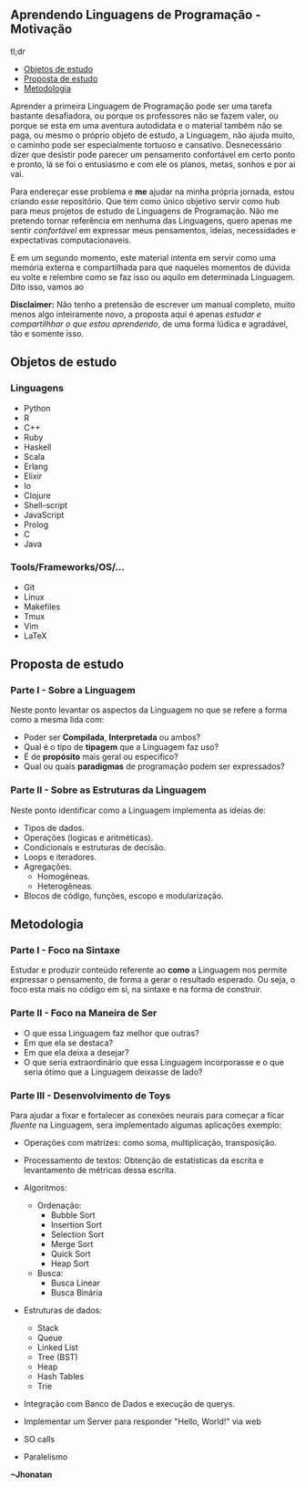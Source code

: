 ## Aprendendo Linguagens de Programação - Motivação

tl;dr
- [Objetos de estudo](#objetos-de-estudo)
- [Proposta de estudo](#proposta-de-estudo)
- [Metodologia](#metodologia)


Aprender a primeira Linguagem de Programação pode ser uma tarefa bastante
desafiadora, ou porque os professores não se fazem valer, ou porque se esta em
uma aventura autodidata e o material também não se paga, ou mesmo o próprio
objeto de estudo, a Linguagem, não ajuda muito, o caminho pode ser
especialmente tortuoso e cansativo. Desnecessário dizer que desistir pode
parecer um pensamento confortável em certo ponto e pronto, lá se foi o
entusiasmo e com ele os planos, metas, sonhos e por ai vai.

Para endereçar esse problema e **me** ajudar na minha própria jornada, estou
criando esse repositório. Que tem como único objetivo servir como hub para meus
projetos de estudo de Linguagens de Programação. Não me pretendo tornar
referência em nenhuma das Linguagens, quero apenas me sentir *confortável* em
expressar meus pensamentos, ideias, necessidades e expectativas
computacionaveis.

E em um segundo momento, este material intenta em servir como uma memória
externa e compartilhada para que naqueles momentos de dúvida eu volte e
relembre como se faz isso ou aquilo em determinada Linguagem. Dito isso, vamos
ao


**Disclaimer:** Não tenho a pretensão de escrever um manual completo, muito
menos algo inteiramente *novo*, a proposta aqui é apenas *estudar e
compartilhhar o que estou aprendendo*, de uma forma lúdica e agradável, tão e
somente isso.


## Objetos de estudo
### Linguagens
- Python
- R
- C++
- Ruby
- Haskell
- Scala
- Erlang
- Elixir
- Io
- Clojure
- Shell-script
- JavaScript
- Prolog
- C
- Java

### Tools/Frameworks/OS/...
- Git
- Linux
- Makefiles
- Tmux
- Vim
- LaTeX


## Proposta de estudo
### Parte I - Sobre a Linguagem

Neste ponto levantar os aspectos da Linguagem no que se refere a forma como a
mesma lida com:
- Poder ser **Compilada**, **Interpretada** ou ambos?
- Qual é o tipo de **tipagem** que a Linguagem faz uso?
- É de **propósito** mais geral ou especifico?
- Qual ou quais **paradigmas** de programação podem ser expressados?

### Parte II - Sobre as Estruturas da Linguagem

Neste ponto identificar como a Linguagem implementa as ideias de:
- Tipos de dados.
- Operações (logicas e aritméticas).
- Condicionais e estruturas de decisão.
- Loops e iteradores.
- Agregações.
  - Homogêneas.
  - Heterogêneas.
- Blocos de código, funções, escopo e modularização.


## Metodologia
### Parte I - Foco na Sintaxe
Estudar e produzir conteúdo referente ao **como** a Linguagem nos permite 
expressar o pensamento, de forma a gerar o resultado esperado. Ou seja, o foco
esta mais no código em si, na sintaxe e na forma de construir.

### Parte II - Foco na Maneira de Ser
- O que essa Linguagem faz melhor que outras? 
- Em que ela se destaca? 
- Em que ela deixa a desejar? 
- O que seria extraordinário que essa Linguagem incorporasse e o que seria ótimo que a Linguagem deixasse de lado?

### Parte III - Desenvolvimento de Toys
Para ajudar a fixar e fortalecer as conexões neurais para começar a ficar
_fluente_ na Linguagem, sera implementado algumas aplicações exemplo:
- Operações com matrizes: como soma, multiplicação, transposição.
- Processamento de textos: Obtenção de estatísticas da escrita e levantamento
  de métricas dessa escrita.
- Algoritmos:
  - Ordenação:
    - Bubble Sort
    - Insertion Sort
    - Selection Sort
    - Merge Sort
    - Quick Sort
    - Heap Sort
  - Busca:
    - Busca Linear
    - Busca Binária
- Estruturas de dados:
  - Stack
  - Queue
  - Linked List
  - Tree (BST)
  - Heap
  - Hash Tables
  - Trie

- Integração com Banco de Dados e execução de querys.
- Implementar um Server para responder "Hello, World!" via web
- SO calls
- Paralelismo


**~Jhonatan**
